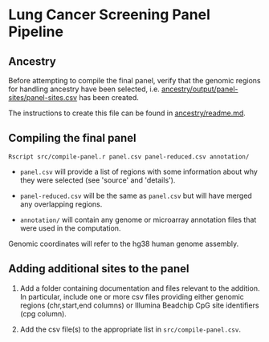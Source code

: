 # Lung Cancer Screening Panel Pipeline

## Ancestry

Before attempting to compile the final panel, verify that the
genomic regions for handling ancestry have been selected, 
i.e. [ancestry/output/panel-sites/panel-sites.csv](ancestry/output/panel-sites/panel-sites.csv) has been created.

The instructions to create this file can be found
in [ancestry/readme.md](ancestry/readme.md).

## Compiling the final panel

```
Rscript src/compile-panel.r panel.csv panel-reduced.csv annotation/
```

* `panel.csv` will provide a list of regions with some information about why they were selected (see 'source' and 'details').

* `panel-reduced.csv` will be the same as `panel.csv` but will have merged any overlapping regions.

* `annotation/` will contain any genome or microarray annotation files that were used in the computation.

Genomic coordinates will refer to the hg38 human genome assembly.

## Adding additional sites to the panel

1. Add a folder containing documentation and files relevant to the addition.  In particular, include one or more csv files providing either genomic regions (chr,start,end columns) or Illumina Beadchip CpG site identifiers (cpg column).

2. Add the csv file(s) to the appropriate list in `src/compile-panel.csv`.
